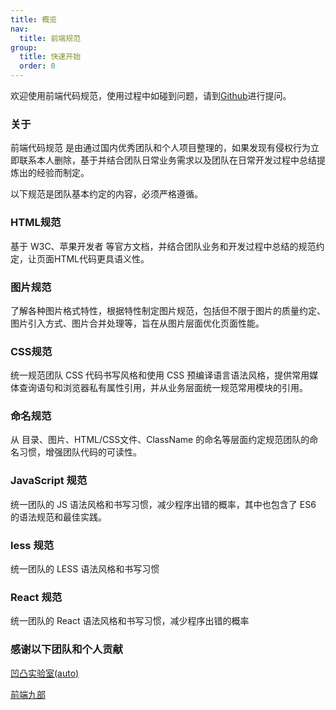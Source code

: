 ```yaml
---
title: 概览
nav:
  title: 前端规范
group:
  title: 快速开始
  order: 0
---
```





欢迎使用前端代码规范，使用过程中如碰到问题，请到[Github](https://github.com/lh632861400/fe-spec)进行提问。

### 关于
前端代码规范 是由通过国内优秀团队和个人项目整理的，如果发现有侵权行为立即联系本人删除，基于并结合团队日常业务需求以及团队在日常开发过程中总结提炼出的经验而制定。

以下规范是团队基本约定的内容，必须严格遵循。

### HTML规范
基于 W3C、苹果开发者 等官方文档，并结合团队业务和开发过程中总结的规范约定，让页面HTML代码更具语义性。

### 图片规范
了解各种图片格式特性，根据特性制定图片规范，包括但不限于图片的质量约定、图片引入方式、图片合并处理等，旨在从图片层面优化页面性能。

### CSS规范
统一规范团队 CSS 代码书写风格和使用 CSS 预编译语言语法风格，提供常用媒体查询语句和浏览器私有属性引用，并从业务层面统一规范常用模块的引用。

### 命名规范
从 目录、图片、HTML/CSS文件、ClassName 的命名等层面约定规范团队的命名习惯，增强团队代码的可读性。

### JavaScript 规范
统一团队的 JS 语法风格和书写习惯，减少程序出错的概率，其中也包含了 ES6 的语法规范和最佳实践。

### less 规范
统一团队的 LESS 语法风格和书写习惯

### React 规范
统一团队的 React 语法风格和书写习惯，减少程序出错的概率

### 感谢以下团队和个人贡献
[凹凸实验室(auto)](https://aotu.io/)

[前端九部](https://github.com/frontend9/fe9-library)
